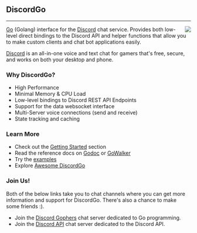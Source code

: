 ## DiscordGo
<hr>
<img align="right" src="https://github.com/hexnaught/discordgo/blob/master/docs/img/discordgo.png">

[Go](https://golang.org/) (Golang) interface for the [Discord](https://discord.com/)
chat service.  Provides both low-level direct bindings to the
Discord API and helper functions that allow you to make custom clients and chat
bot applications easily.

[Discord](https://discord.com/) is an all-in-one voice and text chat for
gamers that's free, secure, and works on both your desktop and phone.

### Why DiscordGo?
* High Performance
* Minimal Memory & CPU Load
* Low-level bindings to Discord REST API Endpoints
* Support for the data websocket interface
* Multi-Server voice connections (send and receive)
* State tracking and caching

### Learn More
* Check out the [Getting Started](GettingStarted.md) section
* Read the reference docs on [Godoc](https://godoc.org/github.com/hexnaught/discordgo) or [GoWalker](https://gowalker.org/github.com/hexnaught/discordgo)
* Try the [examples](https://github.com/hexnaught/discordgo/tree/master/examples)
* Explore [Awesome DiscordGo](https://github.com/hexnaught/discordgo/wiki/Awesome-DiscordGo)

### Join Us!
Both of the below links take you to chat channels where you can get more
information and support for DiscordGo.  There's also a chance to make some
friends :).

* Join the [Discord Gophers](https://discord.gg/0f1SbxBZjYoCtNPP) chat server dedicated to Go programming.
* Join the [Discord API](https://discord.com/invite/discord-API) chat server dedicated to the Discord API.
